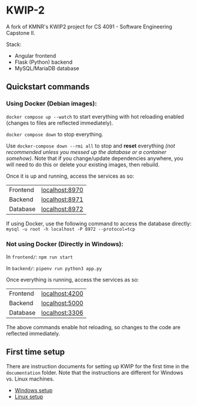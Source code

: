 # KWIP-2

A fork of KMNR's KWIP2 project for CS 4091 - Software Engineering Capstone II.

Stack:
- Angular frontend
- Flask (Python) backend
- MySQL/MariaDB database

## Quickstart commands

### Using Docker (Debian images):

`docker compose up --watch` to start everything with hot reloading enabled (changes to files are reflected immediately).

`docker compose down` to stop everything.

Use `docker-compose down --rmi all` to stop and **reset** everything _(not recommended unless you messed up the database or a container somehow)_. Note that if you change/update dependencies anywhere, you will need to do this or delete your existing images, then rebuild.

Once it is up and running, access the services as so:

|          |                    |
| -------- | ------------------ |
| Frontend | [localhost:8970]() |
| Backend  | [localhost:8971]() |
| Database | [localhost:8972]()  |

If using Docker, use the following command to access the database directly: `mysql -u root -h localhost -P 8972 --protocol=tcp`

### Not using Docker (Directly in Windows):

In `frontend/`: `npm run start`

In `backend/`: `pipenv run python3 app.py`

Once everything is running, access the services as so:

|          |                    |
| -------- | ------------------ |
| Frontend | [localhost:4200]() |
| Backend  | [localhost:5000]() |
| Database | [localhost:3306]() |

The above commands enable hot reloading, so changes to the code are reflected immediately.

## First time setup

There are instruction documents for setting up KWIP for the first time in the `documentation` folder. Note that the instructions are different for Windows vs. Linux machines.

- [Windows setup](./documentation/windows-setup.md)
- [Linux setup](./documentation/linux-setup.md)
